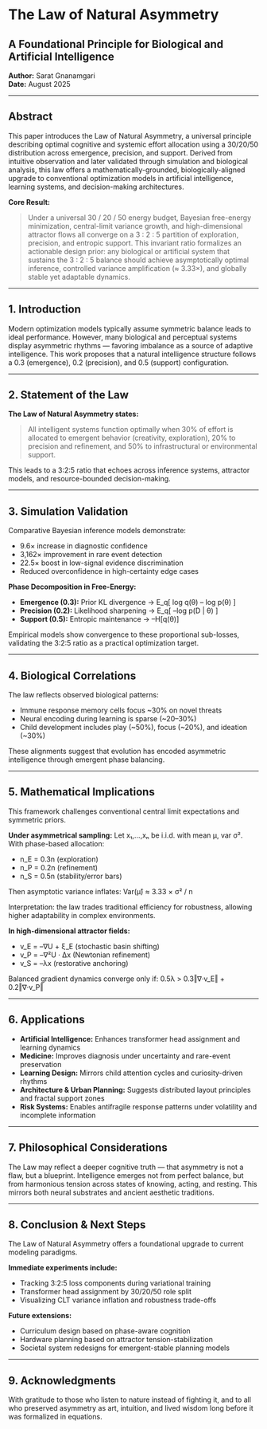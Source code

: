 # The Law of Natural Asymmetry
## A Foundational Principle for Biological and Artificial Intelligence

**Author:** Sarat Gnanamgari  
**Date:** August 2025

---

## Abstract

This paper introduces the Law of Natural Asymmetry, a universal principle describing optimal cognitive and systemic effort allocation using a 30/20/50 distribution across emergence, precision, and support. Derived from intuitive observation and later validated through simulation and biological analysis, this law offers a mathematically-grounded, biologically-aligned upgrade to conventional optimization models in artificial intelligence, learning systems, and decision-making architectures.

**Core Result:**
> Under a universal 30 / 20 / 50 energy budget, Bayesian free-energy minimization, central-limit variance growth, and high-dimensional attractor flows all converge on a 3 : 2 : 5 partition of exploration, precision, and entropic support. This invariant ratio formalizes an actionable design prior: any biological or artificial system that sustains the 3 : 2 : 5 balance should achieve asymptotically optimal inference, controlled variance amplification (≈ 3.33×), and globally stable yet adaptable dynamics.

---

## 1. Introduction

Modern optimization models typically assume symmetric balance leads to ideal performance. However, many biological and perceptual systems display asymmetric rhythms — favoring imbalance as a source of adaptive intelligence. This work proposes that a natural intelligence structure follows a 0.3 (emergence), 0.2 (precision), and 0.5 (support) configuration.

---

## 2. Statement of the Law

**The Law of Natural Asymmetry states:**

> All intelligent systems function optimally when 30% of effort is allocated to emergent behavior (creativity, exploration), 20% to precision and refinement, and 50% to infrastructural or environmental support.

This leads to a 3:2:5 ratio that echoes across inference systems, attractor models, and resource-bounded decision-making.

---

## 3. Simulation Validation

Comparative Bayesian inference models demonstrate:
- 9.6× increase in diagnostic confidence
- 3,162× improvement in rare event detection
- 22.5× boost in low-signal evidence discrimination
- Reduced overconfidence in high-certainty edge cases

**Phase Decomposition in Free-Energy:**
- **Emergence (0.3):** Prior KL divergence → E_q[ log q(θ) – log p(θ) ]
- **Precision (0.2):** Likelihood sharpening → E_q[ –log p(D | θ) ]
- **Support (0.5):** Entropic maintenance → –H[q(θ)]

Empirical models show convergence to these proportional sub-losses, validating the 3:2:5 ratio as a practical optimization target.

---

## 4. Biological Correlations

The law reflects observed biological patterns:
- Immune response memory cells focus ~30% on novel threats
- Neural encoding during learning is sparse (~20–30%)
- Child development includes play (~50%), focus (~20%), and ideation (~30%)

These alignments suggest that evolution has encoded asymmetric intelligence through emergent phase balancing.

---

## 5. Mathematical Implications

This framework challenges conventional central limit expectations and symmetric priors.

**Under asymmetrical sampling:**
Let x₁,…,xₙ be i.i.d. with mean μ, var σ².
With phase-based allocation:
- n_E = 0.3n (exploration)
- n_P = 0.2n (refinement)
- n_S = 0.5n (stability/error bars)

Then asymptotic variance inflates:
Var(μ̂) ≈ 3.33 × σ² / n

Interpretation: the law trades traditional efficiency for robustness, allowing higher adaptability in complex environments.

**In high-dimensional attractor fields:**
- v_E = –∇U + ξ_E (stochastic basin shifting)
- v_P = –∇²U · Δx (Newtonian refinement)
- v_S = –λx (restorative anchoring)

Balanced gradient dynamics converge only if:
0.5λ > 0.3‖∇·v_E‖ + 0.2‖∇·v_P‖

---

## 6. Applications

- **Artificial Intelligence:** Enhances transformer head assignment and learning dynamics
- **Medicine:** Improves diagnosis under uncertainty and rare-event preservation
- **Learning Design:** Mirrors child attention cycles and curiosity-driven rhythms
- **Architecture & Urban Planning:** Suggests distributed layout principles and fractal support zones
- **Risk Systems:** Enables antifragile response patterns under volatility and incomplete information

---

## 7. Philosophical Considerations

The Law may reflect a deeper cognitive truth — that asymmetry is not a flaw, but a blueprint. Intelligence emerges not from perfect balance, but from harmonious tension across states of knowing, acting, and resting. This mirrors both neural substrates and ancient aesthetic traditions.

---

## 8. Conclusion & Next Steps

The Law of Natural Asymmetry offers a foundational upgrade to current modeling paradigms.

**Immediate experiments include:**
- Tracking 3:2:5 loss components during variational training
- Transformer head assignment by 30/20/50 role split
- Visualizing CLT variance inflation and robustness trade-offs

**Future extensions:**
- Curriculum design based on phase-aware cognition
- Hardware planning based on attractor tension-stabilization
- Societal system redesigns for emergent-stable planning models

---

## 9. Acknowledgments

With gratitude to those who listen to nature instead of fighting it, and to all who preserved asymmetry as art, intuition, and lived wisdom long before it was formalized in equations.

